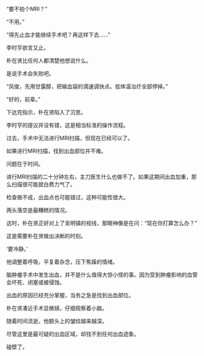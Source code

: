 “要不拍个MRI？”

“不用。”

“得先止血才能继续手术吧？再这样下去……”

李时亨欲言又止。

朴在贤比任何人都清楚他想说什么。

是说手术会失败吧。

“凤俊，先用甘露醇，把输血袋的滴速调快点。低体温治疗全部停掉。”

“好的，前辈。”

下达完指示，朴在贤陷入了沉思。

李时亨的提议并没有错，这是相当标准的操作流程。

过去，手术中无法进行MRI扫描，但现在已经可以了。

如果进行MRI扫描，找到出血部位并不难。

问题在于时间。

进行MRI扫描的二十分钟左右，主刀医生什么也做不了。如果这期间出血加重，那么扫描很可能就白费力气了。

检查做不成，出血点也可能错过，这种可能性很大。

两头落空是最糟糕的情况。

这时，朴在贤正好对上了吴明镇的视线，那眼神像是在问：“现在你打算怎么办？”

这是需要朴在贤做出决断的时刻。

‘要冷静。’

他调整着呼吸，平复着杂念，压下焦躁的情绪。

脑肿瘤手术中发生出血，并不是什么值得大惊小怪的事。因为受到肿瘤影响的血管会坏死、闭塞或被侵蚀。

出血的原因已经充分掌握，当务之急是找到出血部位。

朴在贤凑近手术显微镜，仔细观察着小脑。

随着时间流逝，他额头上的皱纹越来越深。

尽管这里是最可疑的出血区域，却找不到任何出血迹象。

碰壁了。